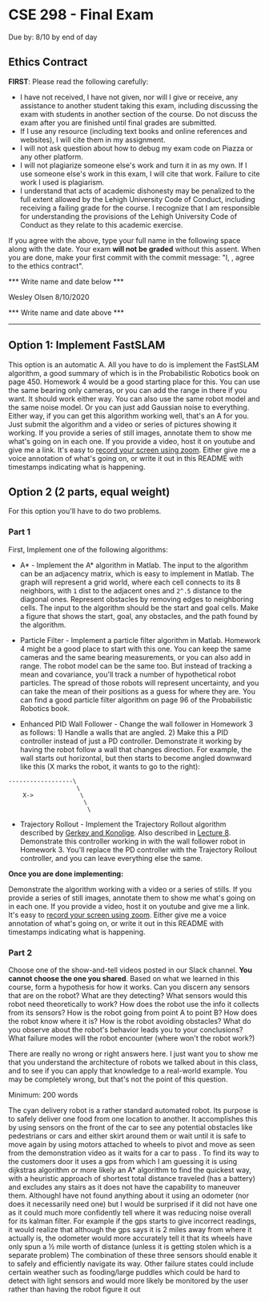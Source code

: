 # CSE 298 - Final Exam

Due by: 8/10 by end of day

## Ethics Contract

**FIRST**: Please read the following carefully:

-	I have not received, I have not given, nor will I give or receive, any assistance to another student taking this exam, including discussing the exam with students in another section of the course. Do not discuss the exam after you are finished until final grades are submitted.
- If I use any resource (including text books and online references and websites), I will cite them in my assignment.
- I will not ask question about how to debug my exam code on Piazza or any other platform.
-	I will not plagiarize someone else's work and turn it in as my own. If I use someone else's work in this exam, I will cite that work. Failure to cite work I used is plagiarism.
-	I understand that acts of academic dishonesty may be penalized to the full extent allowed by the Lehigh University Code of Conduct, including receiving a failing grade for the course. I recognize that I am responsible for understanding the provisions of the Lehigh University Code of Conduct as they relate to this academic exercise.

If you agree with the above, type your full name in the following space along with the date. Your exam **will not be graded** without this assent. When you are done, make your first commit with the commit message: "I, <your name>, agree to the ethics contract".

*** Write name and date below ***

Wesley Olsen 8/10/2020

*** Write name and date above ***

-----------------------------------------------------------------------------------------------------

## Option 1: Implement FastSLAM

This option is an automatic A. All you have to do is implement the FastSLAM algorithm, a good summary of which is in the Probabilistic Robotics book on page 450. Homework 4 would be a good starting place for this. You can use the same bearing only cameras, or you can add the range in there if you want. It should work either way. You can also use the same robot model and the same noise model. Or you can just add Gaussian noise to everything. Either way, if you can get this algorithm working well, that's an A for you. Just submit the algorithm and a video or series of pictures showing it working. If you provide a series of still images, annotate them to show me what's going on in each one. If you provide a video, host it on youtube and give me a link. It's easy to [record your screen using zoom](https://support.zoom.us/hc/en-us/articles/201362473-Local-Recording). Either give me a voice annotation of what's going on, or write it out in this README with timestamps indicating what is happening.

## Option 2 (2 parts, equal weight)

For this option you'll have to do two problems.

### Part 1

First, Implement one of the following algorithms: 

- A* - Implement the A* algorithm in Matlab. The input to the algorithm can be an adjacency matrix, which is easy to implement in Matlab. The graph will represent a grid world, where each cell connects to its 8 neighbors, with `1` dist to the adjacent ones and `2^.5` distance to the diagonal ones. Represent obstacles by removing edges to neighboring cells. The input to the algorithm should be the start and goal cells. Make a figure that shows the start, goal, any obstacles, and the path found by the algorithm.

- Particle Filter - Implement a particle filter algorithm in Matlab. Homework 4 might be a good place to start with this one. You can keep the same cameras and the same bearing measurements, or you can also add in range. The robot model can be the same too. But instead of tracking a mean and covariance, you'll track a number of hypothetical robot particles. The spread of those robots will represent uncertainty, and you can take the mean of their positions as a guess for where they are. You can find a good particle filter algorithm on page 96 of the Probabilistic Robotics book. 

- Enhanced PID Wall Follower - Change the wall follower in Homework 3 as follows: 1) Handle a walls that are angled. 2) Make this a PID controller instead of just a PD controller. Demonstrate it working by having the robot follow a wall that changes direction. For example, the wall starts out horizontal, but then starts to become angled downward like this (X marks the robot, it wants to go to the right):

```
------------------\
                   \
    X->             \
                     \
                      \
```

- Trajectory Rollout - Implement the Trajectory Rollout algorithm described by [Gerkey and Konolige](http://citeseerx.ist.psu.edu/viewdoc/download?doi=10.1.1.330.2120&rep=rep1&type=pdf). Also described in [Lecture 8](https://www.youtube.com/watch?v=buEfiJftc0E&list=PL4A2v89SXU3SUUNrwKcE-yy2SX6YQOg_p&index=9&t=0s). Demonstrate this controller working in with the wall follower robot in Homework 3. You'll replace the PD controller with the Trajectory Rollout controller, and you can leave everything else the same.

**Once you are done implementing:**

Demonstrate the algorithm working with a video or a series of stills. If you provide a series of still images, annotate them to show me what's going on in each one. If you provide a video, host it on youtube and give me a link. It's easy to [record your screen using zoom](https://support.zoom.us/hc/en-us/articles/201362473-Local-Recording). Either give me a voice annotation of what's going on, or write it out in this README with timestamps indicating what is happening.

### Part 2

Choose one of the show-and-tell videos posted in our Slack channel. **You cannot choose the one you shared**. Based on what we learned in this course, form a hypothesis for how it works. Can you discern any sensors that are on the robot? What are they detecting? What sensors would this robot need theoretically to work? How does the robot use the info it collects from its sensors? How is the robot going from point A to point B? How does the robot know where it is? How is the robot avoiding obstacles? What do you observe about the robot's behavior leads you to your conclusions? What failure modes will the robot encounter (where won't the robot work?)

There are really no wrong or right answers here. I just want you to show me that you understand the architecture of robots we talked about in this class, and to see if you can apply that knowledge to a real-world example. You may be completely wrong, but that's not the point of this question.

Minimum: 200 words

The cyan delivery robot is a rather standard automated robot.  Its purpose is to safely deliver one food from one location to another.  It accomplishes this by using sensors on the front of the car to see any potential obstacles like pedestrians or cars and either skirt around them or wait until it is safe to move again by using motors attached to wheels to pivot and move as seen from the demonstration video as it waits for a car to pass .  To find its way to the customers door it uses a gps from which I am guessing it is using dijkstras algorithm or more likely an A* algorithm to find the quickest way, with a heuristic approach of shortest total distance traveled (has a battery) and excludes any stairs as it does not have the capability to maneuver them.  AlthoughI have not found anything about it using an odometer (nor does it necessarily need one) but I would be surprised if it did not have one as it could much more confidently tell where it was reducing noise overall for its kalman filter.  For example if the gps starts to give incorrect readings, it would realize that although the gps says it is 2 miles away from where it actually is, the odometer would more accurately tell it that its wheels have only spun a ½ mile worth of distance (unless it is getting stolen which is a separate problem)  The combination of these three sensors should enable it to safely and efficiently navigate its way.  Other failure states could include certain weather such as fooding/large puddles which could be hard to detect with light sensors and would more likely be monitored by the user rather than having the robot figure it out
